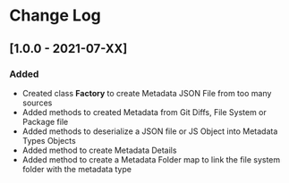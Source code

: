 # Change Log

## [1.0.0 - 2021-07-XX]
### Added
- Created class **Factory** to create Metadata JSON File from too many sources
- Added methods to created Metadata from Git Diffs, File System or Package file
- Added methods to deserialize a JSON file or JS Object into Metadata Types Objects
- Added method to create Metadata Details
- Added method to create a Metadata Folder map to link the file system folder with the metadata type